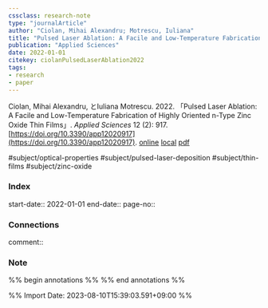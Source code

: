 ```yaml
---
cssclass: research-note
type: "journalArticle"
author: "Ciolan, Mihai Alexandru; Motrescu, Iuliana"
title: "Pulsed Laser Ablation: A Facile and Low-Temperature Fabrication of Highly Oriented n-Type Zinc Oxide Thin Films"
publication: "Applied Sciences"
date: 2022-01-01
citekey: ciolanPulsedLaserAblation2022
tags:
- research
- paper
---
```

Ciolan, Mihai Alexandru, とIuliana Motrescu. 2022. 「Pulsed Laser Ablation: A Facile and Low-Temperature Fabrication of Highly Oriented n-Type Zinc Oxide Thin Films」. _Applied Sciences_ 12 (2): 917. [https://doi.org/10.3390/app12020917](https://doi.org/10.3390/app12020917).
[online](http://zotero.org/users/12014264/items/H4ER2ANH) [local](zotero://select/library/items/H4ER2ANH) [pdf](file:///Users/tomoya/Zotero/storage/FBL3VEQW/Ciolan%20and%20Motrescu%20-%202022%20-%20Pulsed%20Laser%20Ablation%20A%20Facile%20and%20Low-Temperatur.pdf)
 

 
#subject/optical-properties
#subject/pulsed-laser-deposition
#subject/thin-films
#subject/zinc-oxide

### Index

start-date:: 2022-01-01
end-date::
page-no:: 

### Connections

comment:: 

### Note

%% begin annotations %% %% end annotations %%


%% Import Date: 2023-08-10T15:39:03.591+09:00 %%
